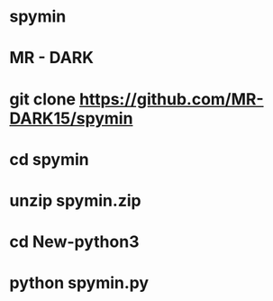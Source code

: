 # spymin
# MR - DARK

# git clone https://github.com/MR-DARK15/spymin
# cd spymin
# unzip spymin.zip
# cd New-python3
# python spymin.py

